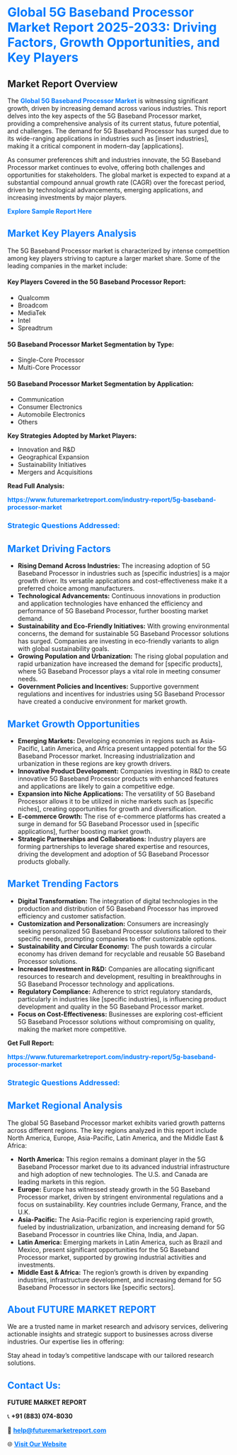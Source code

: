 <h1 style="color: #007BFF;">Global 5G Baseband Processor Market Report 2025-2033: Driving Factors, Growth Opportunities, and Key Players</h1>

<section id="overview">
<h2>Market Report Overview</h2>
<p>The <a href="https://www.futuremarketreport.com/industry-report/5g-baseband-processor-market" style="color: #007BFF; text-decoration: none;"><strong>Global 5G Baseband Processor Market</strong></a> is witnessing significant growth, driven by increasing demand across various industries. This report delves into the key aspects of the 5G Baseband Processor market, providing a comprehensive analysis of its current status, future potential, and challenges. The demand for 5G Baseband Processor has surged due to its wide-ranging applications in industries such as [insert industries], making it a critical component in modern-day [applications].</p>
<p>As consumer preferences shift and industries innovate, the 5G Baseband Processor market continues to evolve, offering both challenges and opportunities for stakeholders. The global market is expected to expand at a substantial compound annual growth rate (CAGR) over the forecast period, driven by technological advancements, emerging applications, and increasing investments by major players.</p>
</section>

<section id="overview">
<p><a href="https://www.futuremarketreport.com/request-sample/reportId=75653" style="color: #007BFF; text-decoration: none;"><strong>Explore Sample Report Here</strong></a></p>
</section>

<section id="key-players">
<h2 style="color: #007BFF;">Market Key Players Analysis</h2>
<p>The 5G Baseband Processor market is characterized by intense competition among key players striving to capture a larger market share. Some of the leading companies in the market include:</p>
<h4>Key Players Covered in the 5G Baseband Processor Report:</h4>
<ul><li>Qualcomm</li><li>Broadcom</li><li>MediaTek</li><li>Intel</li><li>Spreadtrum</li></ul>
<h4>5G Baseband Processor Market Segmentation by Type:</h4>
<ul><li>Single-Core Processor</li><li>Multi-Core Processor</li></ul>

<h4>5G Baseband Processor Market Segmentation by Application:</h4>
<ul><li>Communication</li><li>Consumer Electronics</li><li>Automobile Electronics</li><li>Others</li></ul>
<p><strong>Key Strategies Adopted by Market Players:</strong></p>
<ul>
<li>Innovation and R&D</li>
<li>Geographical Expansion</li>
<li>Sustainability Initiatives</li>
<li>Mergers and Acquisitions</li>
</ul>
</section>

<section>
<p><strong>Read Full Analysis: </strong></p><a href="https://www.futuremarketreport.com/industry-report/5g-baseband-processor-market" style="color: #007BFF; text-decoration: none;"><strong>https://www.futuremarketreport.com/industry-report/5g-baseband-processor-market</strong></a>
<h3 style="color: #007BFF;">Strategic Questions Addressed:</h3>
</section>

<section id="driving-factors">
<h2 style="color: #007BFF;">Market Driving Factors</h2>
<ul>
<li><strong>Rising Demand Across Industries:</strong> The increasing adoption of 5G Baseband Processor in industries such as [specific industries] is a major growth driver. Its versatile applications and cost-effectiveness make it a preferred choice among manufacturers.</li>
<li><strong>Technological Advancements:</strong> Continuous innovations in production and application technologies have enhanced the efficiency and performance of 5G Baseband Processor, further boosting market demand.</li>
<li><strong>Sustainability and Eco-Friendly Initiatives:</strong> With growing environmental concerns, the demand for sustainable 5G Baseband Processor solutions has surged. Companies are investing in eco-friendly variants to align with global sustainability goals.</li>
<li><strong>Growing Population and Urbanization:</strong> The rising global population and rapid urbanization have increased the demand for [specific products], where 5G Baseband Processor plays a vital role in meeting consumer needs.</li>
<li><strong>Government Policies and Incentives:</strong> Supportive government regulations and incentives for industries using 5G Baseband Processor have created a conducive environment for market growth.</li>
</ul>
</section>

<section id="growth-opportunities">
<h2 style="color: #007BFF;">Market Growth Opportunities</h2>
<ul>
<li><strong>Emerging Markets:</strong> Developing economies in regions such as Asia-Pacific, Latin America, and Africa present untapped potential for the 5G Baseband Processor market. Increasing industrialization and urbanization in these regions are key growth drivers.</li>
<li><strong>Innovative Product Development:</strong> Companies investing in R&D to create innovative 5G Baseband Processor products with enhanced features and applications are likely to gain a competitive edge.</li>
<li><strong>Expansion into Niche Applications:</strong> The versatility of 5G Baseband Processor allows it to be utilized in niche markets such as [specific niches], creating opportunities for growth and diversification.</li>
<li><strong>E-commerce Growth:</strong> The rise of e-commerce platforms has created a surge in demand for 5G Baseband Processor used in [specific applications], further boosting market growth.</li>
<li><strong>Strategic Partnerships and Collaborations:</strong> Industry players are forming partnerships to leverage shared expertise and resources, driving the development and adoption of 5G Baseband Processor products globally.</li>
</ul>
</section>

<section id="trending-factors">
<h2 style="color: #007BFF;">Market Trending Factors</h2>
<ul>
<li><strong>Digital Transformation:</strong> The integration of digital technologies in the production and distribution of 5G Baseband Processor has improved efficiency and customer satisfaction.</li>
<li><strong>Customization and Personalization:</strong> Consumers are increasingly seeking personalized 5G Baseband Processor solutions tailored to their specific needs, prompting companies to offer customizable options.</li>
<li><strong>Sustainability and Circular Economy:</strong> The push towards a circular economy has driven demand for recyclable and reusable 5G Baseband Processor solutions.</li>
<li><strong>Increased Investment in R&D:</strong> Companies are allocating significant resources to research and development, resulting in breakthroughs in 5G Baseband Processor technology and applications.</li>
<li><strong>Regulatory Compliance:</strong> Adherence to strict regulatory standards, particularly in industries like [specific industries], is influencing product development and quality in the 5G Baseband Processor market.</li>
<li><strong>Focus on Cost-Effectiveness:</strong> Businesses are exploring cost-efficient 5G Baseband Processor solutions without compromising on quality, making the market more competitive.</li>
</ul>
</section>

<section>
<p><strong>Get Full Report: </strong></p><a href="https://www.futuremarketreport.com/industry-report/5g-baseband-processor-market" style="color: #007BFF; text-decoration: none;"><strong>https://www.futuremarketreport.com/industry-report/5g-baseband-processor-market</strong></a>
<h3 style="color: #007BFF;">Strategic Questions Addressed:</h3>
</section>


<section id="regional-analysis">
<h2 style="color: #007BFF;">Market Regional Analysis</h2>
<p>The global 5G Baseband Processor market exhibits varied growth patterns across different regions. The key regions analyzed in this report include North America, Europe, Asia-Pacific, Latin America, and the Middle East & Africa:</p>
<ul>
<li><strong>North America:</strong> This region remains a dominant player in the 5G Baseband Processor market due to its advanced industrial infrastructure and high adoption of new technologies. The U.S. and Canada are leading markets in this region.</li>
<li><strong>Europe:</strong> Europe has witnessed steady growth in the 5G Baseband Processor market, driven by stringent environmental regulations and a focus on sustainability. Key countries include Germany, France, and the U.K.</li>
<li><strong>Asia-Pacific:</strong> The Asia-Pacific region is experiencing rapid growth, fueled by industrialization, urbanization, and increasing demand for 5G Baseband Processor in countries like China, India, and Japan.</li>
<li><strong>Latin America:</strong> Emerging markets in Latin America, such as Brazil and Mexico, present significant opportunities for the 5G Baseband Processor market, supported by growing industrial activities and investments.</li>
<li><strong>Middle East & Africa:</strong> The region’s growth is driven by expanding industries, infrastructure development, and increasing demand for 5G Baseband Processor in sectors like [specific sectors].</li>
</ul>
</section>

<footer>
<h2 style="color: #007BFF;">About FUTURE MARKET REPORT</h2>
<p>We are a trusted name in market research and advisory services, delivering actionable insights and strategic support to businesses across diverse industries. Our expertise lies in offering:</p>

<p>Stay ahead in today’s competitive landscape with our tailored research solutions.</p>

<h2 style="color: #007BFF;">Contact Us:</h2>
<p><strong>FUTURE MARKET REPORT</strong></p>
<p>📞 <strong>+91 (883) 074-8030</strong></p>
<p>📧 <strong><a href="mailto:help@futuremarketreport.com" style="color: #007BFF;">help@futuremarketreport.com</a></strong></p>
<p>🌐 <strong><a href="https://www.futuremarketreport.com/" style="color: #007BFF;">Visit Our Website</a></strong></p>
</footer>